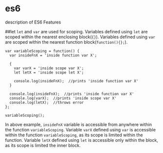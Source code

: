# es6
description of ES6 Features

##let
`let` and `var` are used for scoping.
Variables defined using `let` are scoped within the nearest enclosing block(`{}`).
Variables defined using `var` are scoped within the nearest function block(`function(){};`).

```
var variableScoping = function() {
  var insideFnX = 'inside function var X';

  {
    var varX = 'inside scope var X';
    let letX = 'inside scope let X';

    console.log(insideFnX);  //prints 'inside function var X'
  }

  console.log(insideFnX);  //prints 'inside function var X'
  console.log(varX);  //prints 'inside scope var X'
  console.log(letX);  //throws error
};

variableScoping();
```

In above example, 
`insideFnX` variable is accessible from anywhere within the function `variableScoping`.
Variable `varX` defined using `var` is accessible within the function `variableScoping`, as its scope is limited within the function.
Variable `letX` defined using `let` is accessible only within the block, as its scope is limited the inner block.
